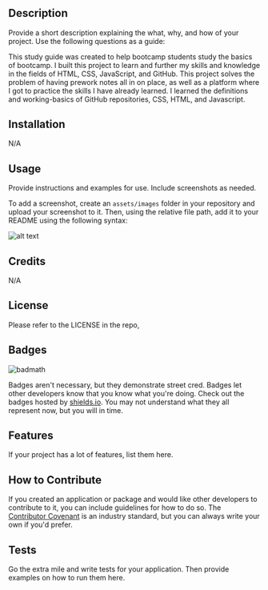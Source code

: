 # <Prework Study Guide Webpage>

## Description

Provide a short description explaining the what, why, and how of your project. Use the following questions as a guide:

This study guide was created to help bootcamp students study the basics of bootcamp. I built this project to learn and further my skills and knowledge in the fields of HTML, CSS, JavaScript, and GitHub. This project solves the problem of having prework notes all in on place, as well as a platform where I got to practice the skills I have already learned. I learned the definitions and working-basics of GitHub repositories, CSS, HTML, and Javascript.



## Installation

N/A

## Usage

Provide instructions and examples for use. Include screenshots as needed.

To add a screenshot, create an `assets/images` folder in your repository and upload your screenshot to it. Then, using the relative file path, add it to your README using the following syntax:

![alt text](assets/images/screenshot.png)

## Credits

N/A

## License

Please refer to the LICENSE in the repo,
## Badges

![badmath](https://img.shields.io/github/languages/top/nielsenjared/badmath)

Badges aren't necessary, but they demonstrate street cred. Badges let other developers know that you know what you're doing. Check out the badges hosted by [shields.io](https://shields.io/). You may not understand what they all represent now, but you will in time.

## Features

If your project has a lot of features, list them here.

## How to Contribute

If you created an application or package and would like other developers to contribute to it, you can include guidelines for how to do so. The [Contributor Covenant](https://www.contributor-covenant.org/) is an industry standard, but you can always write your own if you'd prefer.

## Tests

Go the extra mile and write tests for your application. Then provide examples on how to run them here.